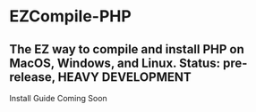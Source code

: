 # EZCompile-PHP
The EZ way to compile and install PHP on MacOS, Windows, and Linux. Status: pre-release, HEAVY DEVELOPMENT
---
Install Guide Coming Soon
